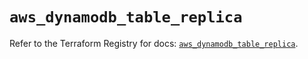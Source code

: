 # `aws_dynamodb_table_replica`

Refer to the Terraform Registry for docs: [`aws_dynamodb_table_replica`](https://registry.terraform.io/providers/hashicorp/aws/4.67.0/docs/resources/dynamodb_table_replica).
